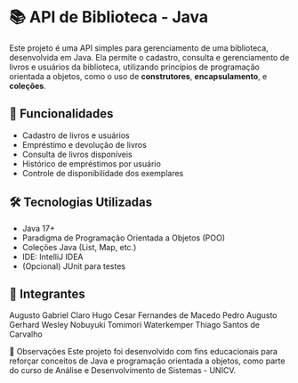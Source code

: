 # 📚 API de Biblioteca - Java

Este projeto é uma API simples para gerenciamento de uma biblioteca, desenvolvida em Java. Ela permite o cadastro, 
consulta e gerenciamento de livros e usuários da biblioteca, utilizando princípios de programação orientada a objetos, 
como o uso de **construtores**, **encapsulamento**, e **coleções**.

## 🔧 Funcionalidades

- Cadastro de livros e usuários
- Empréstimo e devolução de livros
- Consulta de livros disponíveis
- Histórico de empréstimos por usuário
- Controle de disponibilidade dos exemplares

## 🛠️ Tecnologias Utilizadas

- Java 17+
- Paradigma de Programação Orientada a Objetos (POO)
- Coleções Java (List, Map, etc.)
- IDE: IntelliJ IDEA
- (Opcional) JUnit para testes

## 👥 Integrantes
Augusto Gabriel Claro
Hugo Cesar Fernandes de Macedo
Pedro Augusto Gerhard
Wesley Nobuyuki Tomimori Waterkemper
Thiago Santos de Carvalho

📌 Observações
Este projeto foi desenvolvido com fins educacionais para reforçar conceitos de Java e programação orientada a objetos, como parte do curso de Análise e Desenvolvimento de Sistemas - UNICV.
